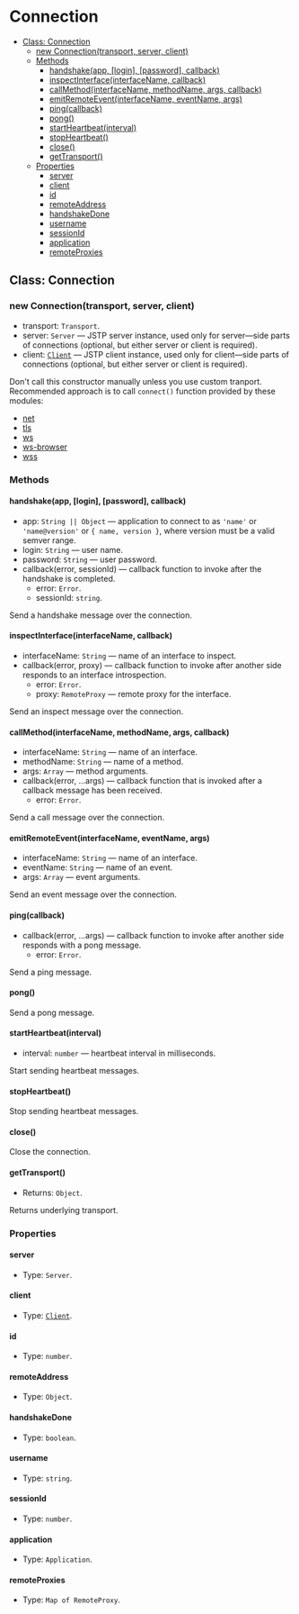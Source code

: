 # Connection

* [Class: Connection](#class-connection)
  * [new Connection(transport, server, client)](#new-connectiontransport-server-client)
  * [Methods](#methods)
    * [handshake(app, \[login\], \[password\], callback)](#handshakeapp-login-password-callback)
    * [inspectInterface(interfaceName, callback)](#inspectinterfaceinterfacename-callback)
    * [callMethod(interfaceName, methodName, args, callback)](#callmethodinterfacename-methodname-args-callback)
    * [emitRemoteEvent(interfaceName, eventName, args)](#emitremoteeventinterfacename-eventname-args)
    * [ping(callback)](#pingcallback)
    * [pong()](#pong)
    * [startHeartbeat(interval)](#startheartbeatinterval)
    * [stopHeartbeat()](#stopheartbeat)
    * [close()](#close)
    * [getTransport()](#gettransport)
  * [Properties](#properties)
    * [server](#server)
    * [client](#client)
    * [id](#id)
    * [remoteAddress](#remoteaddress)
    * [handshakeDone](#handshakedone)
    * [username](#username)
    * [sessionId](#sessionid)
    * [application](#application)
    * [remoteProxies](#remoteproxies)

## Class: Connection

### new Connection(transport, server, client)

* transport: `Transport`.
* server: `Server` — JSTP server instance, used only for server—side parts
  of connections (optional, but either server or client is required).
* client: [`Client`](./client.md#object-client) — JSTP client instance,
  used only for client—side parts of connections (optional,
  but either server or client is required).

Don't call this constructor manually unless you use custom tranport.
Recommended approach is to call `connect()` function provided by these modules:

* [net](./net.md#connectapp-client-options-callback)
* [tls](./tls.md#connectapp-client-options-callback)
* [ws](./ws.md#connectapp-client-options-callback)
* [ws-browser](./ws-browser.md#connectapp-client-options-callback)
* [wss](./wss.md#connectapp-client-options-callback)

### Methods

#### handshake(app, \[login\], \[password\], callback)

* app: `String || Object` — application to connect to as `'name'` or
  `'name@version'` or `{ name, version }`, where version must be
  a valid semver range.
* login: `String` — user name.
* password: `String` — user password.
* callback(error, sessionId) — callback function to invoke after the handshake
  is completed.
  * error: `Error`.
  * sessionId: `string`.

Send a handshake message over the connection.

#### inspectInterface(interfaceName, callback)

* interfaceName: `String` — name of an interface to inspect.
* callback(error, proxy) — callback function to invoke after another side
  responds to an interface introspection.
  * error: `Error`.
  * proxy: `RemoteProxy` — remote proxy for the interface.

Send an inspect message over the connection.

#### callMethod(interfaceName, methodName, args, callback)

* interfaceName: `String` — name of an interface.
* methodName: `String` — name of a method.
* args: `Array` — method arguments.
* callback(error, ...args) — callback function that is invoked after a callback
  message has been received.
  * error: `Error`.

Send a call message over the connection.

#### emitRemoteEvent(interfaceName, eventName, args)

* interfaceName: `String` — name of an interface.
* eventName: `String` — name of an event.
* args: `Array` — event arguments.

Send an event message over the connection.

#### ping(callback)

* callback(error, ...args) — callback function to invoke after another side
  responds with a pong message.
  * error: `Error`.

Send a ping message.

#### pong()

Send a pong message.

#### startHeartbeat(interval)

* interval: `number` — heartbeat interval in milliseconds.

Start sending heartbeat messages.

#### stopHeartbeat()

Stop sending heartbeat messages.

#### close()

Close the connection.

#### getTransport()

* Returns: `Object`.

Returns underlying transport.

### Properties

#### server

* Type: `Server`.

#### client

* Type: [`Client`](./client.md#object-client).

#### id

* Type: `number`.

#### remoteAddress

* Type: `Object`.

#### handshakeDone

* Type: `boolean`.

#### username

* Type: `string`.

#### sessionId

* Type: `number`.

#### application

* Type: `Application`.

#### remoteProxies

* Type: `Map of RemoteProxy`.
